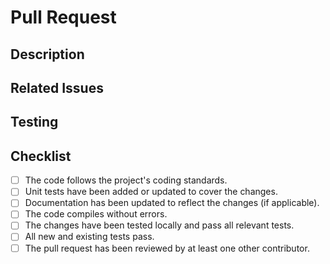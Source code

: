 # Pull Request

## Description

## Related Issues

## Testing

## Checklist
- [ ] The code follows the project's coding standards.
- [ ] Unit tests have been added or updated to cover the changes.
- [ ] Documentation has been updated to reflect the changes (if applicable).
- [ ] The code compiles without errors.
- [ ] The changes have been tested locally and pass all relevant tests.
- [ ] All new and existing tests pass.
- [ ] The pull request has been reviewed by at least one other contributor.
